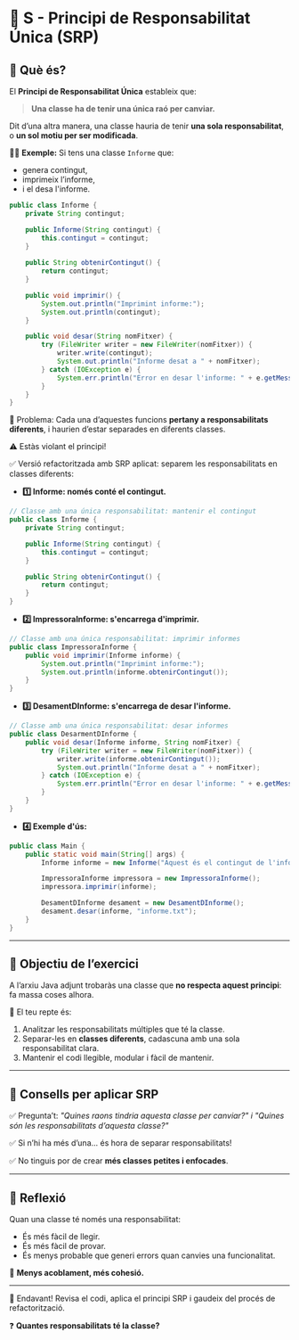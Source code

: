 # 🧱 S - Principi de Responsabilitat Única (SRP)

## 🧠 Què és?

El **Principi de Responsabilitat Única** estableix que:

> **Una classe ha de tenir una única raó per canviar.**

Dit d’una altra manera, una classe hauria de tenir **una sola responsabilitat**, o **un sol motiu per ser modificada**.

👩‍🏫 **Exemple:**
Si tens una classe `Informe` que:
- genera contingut,
- imprimeix l’informe,
- i el desa l'informe.

```java
public class Informe {
    private String contingut;

    public Informe(String contingut) {
        this.contingut = contingut;
    }
    
    public String obtenirContingut() {
        return contingut;
    }

    public void imprimir() {
        System.out.println("Imprimint informe:");
        System.out.println(contingut);
    }

    public void desar(String nomFitxer) {
        try (FileWriter writer = new FileWriter(nomFitxer)) {
            writer.write(contingut);
            System.out.println("Informe desat a " + nomFitxer);
        } catch (IOException e) {
            System.err.println("Error en desar l'informe: " + e.getMessage());
        }
    }
}
```
🔴 Problema: Cada una d’aquestes funcions **pertany a responsabilitats diferents**, i haurien d’estar separades en diferents classes.

⚠️ Estàs violant el principi! 

✅ Versió refactoritzada amb SRP aplicat: separem les responsabilitats en classes diferents:

- **1️⃣ Informe: només conté el contingut.**

```java
// Classe amb una única responsabilitat: mantenir el contingut
public class Informe {
    private String contingut;

    public Informe(String contingut) {
        this.contingut = contingut;
    }

    public String obtenirContingut() {
        return contingut;
    }
}
```

- **2️⃣ ImpressoraInforme: s'encarrega d'imprimir.**

```java
// Classe amb una única responsabilitat: imprimir informes
public class ImpressoraInforme {
    public void imprimir(Informe informe) {
        System.out.println("Imprimint informe:");
        System.out.println(informe.obtenirContingut());
    }
}
```
- **3️⃣ DesamentDInforme: s'encarrega de desar l'informe.**

```java
// Classe amb una única responsabilitat: desar informes
public class DesarmentDInforme {
    public void desar(Informe informe, String nomFitxer) {
        try (FileWriter writer = new FileWriter(nomFitxer)) {
            writer.write(informe.obtenirContingut());
            System.out.println("Informe desat a " + nomFitxer);
        } catch (IOException e) {
            System.err.println("Error en desar l'informe: " + e.getMessage());
        }
    }
}
```
- **4️⃣ Exemple d'ús:**

```java
public class Main {
    public static void main(String[] args) {
        Informe informe = new Informe("Aquest és el contingut de l'informe.");

        ImpressoraInforme impressora = new ImpressoraInforme();
        impressora.imprimir(informe);

        DesamentDInforme desament = new DesamentDInforme();
        desament.desar(informe, "informe.txt");
    }
}
```
---

## 🎯 Objectiu de l’exercici

A l’arxiu Java adjunt trobaràs una classe que **no respecta aquest principi**: fa massa coses alhora.

🔧 El teu repte és:

1. Analitzar les responsabilitats múltiples que té la classe.
2. Separar-les en **classes diferents**, cadascuna amb una sola responsabilitat clara.
3. Mantenir el codi llegible, modular i fàcil de mantenir.

---

## 📌 Consells per aplicar SRP

✅ Pregunta’t: *"Quines raons tindria aquesta classe per canviar?" i "Quines són les responsabilitats d’aquesta classe?"*

✅ Si n’hi ha més d’una... és hora de separar responsabilitats!

✅ No tinguis por de crear **més classes petites i enfocades**.

---


## 💬 Reflexió

Quan una classe té només una responsabilitat:
- És més fàcil de llegir.
- És més fàcil de provar.
- És menys probable que generi errors quan canvies una funcionalitat.

🔁 **Menys acoblament, més cohesió.**

---

🚀 Endavant! Revisa el codi, aplica el principi SRP i gaudeix del procés de refactorització.

❓ **Quantes responsabilitats té la classe?**

